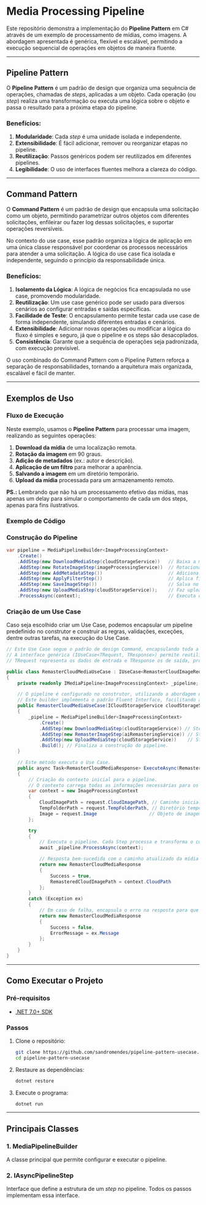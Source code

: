 
# Media Processing Pipeline

Este repositório demonstra a implementação do **Pipeline Pattern** em C# através de um exemplo de processamento de mídias, como imagens. A abordagem apresentada é genérica, flexível e escalável, permitindo a execução sequencial de operações em objetos de maneira fluente.

---

## **Pipeline Pattern**

O **Pipeline Pattern** é um padrão de design que organiza uma sequência de operações, chamadas de *steps*, aplicadas a um objeto. Cada operação (ou *step*) realiza uma transformação ou executa uma lógica sobre o objeto e passa o resultado para a próxima etapa do pipeline. 

### **Benefícios:**

1. **Modularidade**: Cada *step* é uma unidade isolada e independente.
2. **Extensibilidade**: É fácil adicionar, remover ou reorganizar etapas no pipeline.
3. **Reutilização**: Passos genéricos podem ser reutilizados em diferentes pipelines.
4. **Legibilidade**: O uso de interfaces fluentes melhora a clareza do código.

---

## **Command Pattern**

O **Command Pattern** é um padrão de design que encapsula uma solicitação como um objeto, permitindo parametrizar outros objetos com diferentes solicitações, enfileirar ou fazer log dessas solicitações, e suportar operações reversíveis.

No contexto do use case, esse padrão organiza a lógica de aplicação em uma única classe responsável por coordenar os processos necessários para atender a uma solicitação. A lógica do use case fica isolada e independente, seguindo o princípio da responsabilidade única.

### **Benefícios:**
1. **Isolamento da Lógica**: A lógica de negócios fica encapsulada no use case, promovendo modularidade.
2. **Reutilização**: Um use case genérico pode ser usado para diversos cenários ao configurar entradas e saídas específicas.
3. **Facilidade de Teste**: O encapsulamento permite testar cada use case de forma independente, simulando diferentes entradas e cenários.
4. **Extensibilidade**: Adicionar novas operações ou modificar a lógica do fluxo é simples e seguro, já que o pipeline e os steps são desacoplados.
5. **Consistência**: Garante que a sequência de operações seja padronizada, com execução previsível.

O uso combinado do Command Pattern com o Pipeline Pattern reforça a separação de responsabilidades, tornando a arquitetura mais organizada, escalável e fácil de manter.

---

## **Exemplos de Uso**

### **Fluxo de Execução**

Neste exemplo, usamos o **Pipeline Pattern** para processar uma imagem, realizando as seguintes operações:

1. **Download da mídia** de uma localização remota.
2. **Rotação da imagem** em 90 graus.
3. **Adição de metadados** (ex.: autor e descrição).
4. **Aplicação de um filtro** para melhorar a aparência.
5. **Salvando a imagem** em um diretório temporário.
6. **Upload da mídia** processada para um armazenamento remoto.

**PS.:** Lembrando que não há um processamento efetivo das mídias, mas apenas um delay para simular o comportamento de cada um dos steps, apenas para fins ilustrativos.

### **Exemplo de Código**

### **Construção do Pipeline**

```csharp
var pipeline = MediaPipelineBuilder<ImageProcessingContext>
    .Create()
    .AddStep(new DownloadMediaStep(cloudStorageService))   // Baixa a mídia
    .AddStep(new RotateImageStep(imageProcessingService))  // Rotaciona a imagem
    .AddStep(new AddMetadataStep())                        // Adiciona metadados
    .AddStep(new ApplyFilterStep())                        // Aplica filtro
    .AddStep(new SaveImageStep())                          // Salva no disco
    .AddStep(new UploadMediaStep(cloudStorageService));    // Faz upload da imagem
    .ProcessAsync(context);                                // Executa o pipeline
```

### **Criação de um Use Case**
Caso seja escolhido criar um Use Case, podemos encapsular um pipeline predefinido no construtor e construir as regras, validações, exceções, dentre outras tarefas, na execução do Use Case.

```csharp
// Este Use Case segue o padrão de design Command, encapsulando toda a lógica necessária para remasterizar uma mídia.
// A interface genérica (IUseCase<TRequest, TResponse>) permite reutilização do mesmo padrão para diferentes casos de uso.
// TRequest representa os dados de entrada e TResponse os de saída, promovendo flexibilidade e consistência.

public class RemasterCloudMediaUseCase : IUseCase<RemasterCloudImageRequest, RemasterCloudMediaResponse>
{
    private readonly IMediaPipeline<ImageProcessingContext> _pipeline;

    // O pipeline é configurado no construtor, utilizando a abordagem de MediaPipelineBuilder.
    // Este builder implementa o padrão Fluent Interface, facilitando a leitura e criação de pipelines complexos.
    public RemasterCloudMediaUseCase(ICloudStorageService cloudStorageService, IGenerativeAiRemasteringService aiRemasteringService)
    {
        _pipeline = MediaPipelineBuilder<ImageProcessingContext>
            .Create()
            .AddStep(new DownloadMediaStep(cloudStorageService)) // Step para baixar a mídia.
            .AddStep(new RemasterImageStep(aiRemasteringService)) // Step que aplica a remasterização usando IA.
            .AddStep(new UploadMediaStep(cloudStorageService))    // Step que faz o upload da mídia processada.
            .Build(); // Finaliza a construção do pipeline.
    }

    // Este método executa o Use Case.
    public async Task<RemasterCloudMediaResponse> ExecuteAsync(RemasterCloudImageRequest request)
    {
        // Criação do contexto inicial para o pipeline.
        // O contexto carrega todas as informações necessárias para os Steps.
        var context = new ImageProcessingContext
        {
            CloudImagePath = request.CloudImagePath, // Caminho inicial da mídia na nuvem.
            TempFolderPath = request.TempFolderPath, // Diretório temporário para salvar arquivos.
            Image = request.Image                   // Objeto de imagem a ser processado.
        };

        try
        {
            // Executa o pipeline. Cada Step processa e transforma o contexto.
            await _pipeline.ProcessAsync(context);

            // Resposta bem-sucedida com o caminho atualizado da mídia na nuvem.
            return new RemasterCloudMediaResponse
            {
                Success = true,
                RemasteredCloudImagePath = context.CloudPath
            };
        }
        catch (Exception ex)
        {
            // Em caso de falha, encapsula o erro na resposta para que o chamador possa tratá-lo.
            return new RemasterCloudMediaResponse
            {
                Success = false,
                ErrorMessage = ex.Message
            };
        }
    }
}
```  

---

## **Como Executar o Projeto**

### Pré-requisitos
- [.NET 7.0+ SDK](https://dotnet.microsoft.com/download)

### Passos
1. Clone o repositório:
   ```bash
   git clone https://github.com/sandromendes/pipeline-pattern-usecase.git
   cd pipeline-pattern-usecase
   ```

2. Restaure as dependências:
   ```bash
   dotnet restore
   ```

3. Execute o programa:
   ```bash
   dotnet run
   ```

---

## **Principais Classes**

### **1. MediaPipelineBuilder<T>**
A classe principal que permite configurar e executar o pipeline.

### **2. IAsyncPipelineStep<T>**
Interface que define a estrutura de um *step* no pipeline. Todos os passos implementam essa interface.
